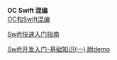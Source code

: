 **OC Swift 混编**  
[OC和Swift混编](https://www.jianshu.com/p/577817787479)

[Swift快速入门指南](https://www.jianshu.com/p/ecd5ca760fae)

[Swift开发入门-基础知识(一),附demo](https://www.jianshu.com/p/3b01707fed18)
